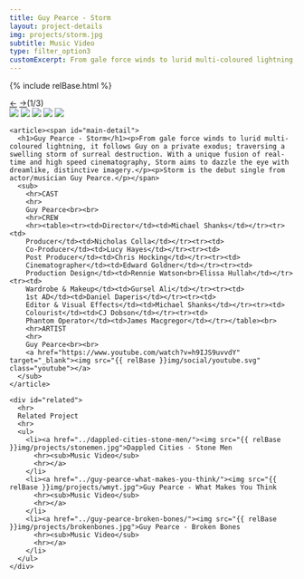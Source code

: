 ```yaml
---
title: Guy Pearce - Storm
layout: project-details
img: projects/storm.jpg
subtitle: Music Video
type: filter_option3
customExcerpt: From gale force winds to lurid multi-coloured lightning, it follows Guy on a private exodus; traversing a swelling storm of surreal destruction. With a unique fusion of real-time and high speed cinematography, Storm aims to dazzle the eye with dreamlike, distinctive imagery.
---
```

{% include relBase.html %}

  <section id="details">
    <div id="carousel">
      <div id="carousel_controls"><span><a href="#" id="carousel_backward">&larr;</a> <a href="#"
            id="carousel_forward">&rarr;</a></span><span id="pagecount">(1/3)</span></div>
      <div id="carousel_img">
        <img src="{{ relBase }}img/gallery/storm1.jpg" id="img1">
        <img src="{{ relBase }}img/gallery/storm2.jpg" id="img2">
        <img src="{{ relBase }}img/gallery/storm3.jpg" id="img3">
        <img src="{{ relBase }}img/gallery/storm4.jpg" id="img4">
        <img src="{{ relBase }}img/gallery/storm5.jpg" id="img5">
      </div>
    </div>


    <article><span id="main-detail">
      <h1>Guy Pearce - Storm</h1><p>From gale force winds to lurid multi-coloured lightning, it follows Guy on a private exodus; traversing a swelling storm of surreal destruction. With a unique fusion of real-time and high speed cinematography, Storm aims to dazzle the eye with dreamlike, distinctive imagery.</p><p>Storm is the debut single from actor/musician Guy Pearce.</p></span>
      <sub>
        <hr>CAST
        <hr>
        Guy Pearce<br><br>
        <hr>CREW
        <hr><table><tr><td>Director</td><td>Michael Shanks</td></tr><tr><td>
        Producer</td><td>Nicholas Colla</td></tr><tr><td>
        Co-Producer</td><td>Lucy Hayes</td></tr><tr><td>
        Post Producer</td><td>Chris Hocking</td></tr><tr><td>
        Cinematographer</td><td>Edward Goldner</td></tr><tr><td>
        Production Design</td><td>Rennie Watson<br>Elissa Hullah</td></tr><tr><td>
        Wardrobe & Makeup</td><td>Gursel Ali</td></tr><tr><td>
        1st AD</td><td>Daniel Daperis</td></tr><tr><td>
        Editor & Visual Effects</td><td>Michael Shanks</td></tr><tr><td>
        Colourist</td><td>CJ Dobson</td></tr><tr><td>
        Phantom Operator</td><td>James Macgregor</td></tr></table><br>
        <hr>ARTIST
        <hr>
        Guy Pearce<br><br>
        <a href="https://www.youtube.com/watch?v=h9IJS9uvvdY" target="_blank"><img src="{{ relBase }}img/social/youtube.svg" class="youtube"></a>
      </sub>
    </article>

    <div id="related">
      <hr>
      Related Project
      <hr>
      <ul>
        <li><a href="../dappled-cities-stone-men/"><img src="{{ relBase }}img/projects/stonemen.jpg">Dappled Cities - Stone Men
          <hr><sub>Music Video</sub>
          <hr></a>
        </li>
        <li><a href="../guy-pearce-what-makes-you-think/"><img src="{{ relBase }}img/projects/wmyt.jpg">Guy Pearce - What Makes You Think
          <hr><sub>Music Video</sub>
          <hr></a>
        </li>
        <li><a href="../guy-pearce-broken-bones/"><img src="{{ relBase }}img/projects/brokenbones.jpg">Guy Pearce - Broken Bones
          <hr><sub>Music Video</sub>
          <hr></a>
        </li>
      </ul>
    </div>
  </section>


  <div id="gradient"></div>
  